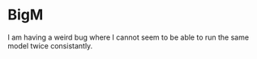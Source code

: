 BigM
====

I am having a weird bug where I cannot seem to be able to run the same model twice consistantly.
